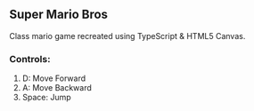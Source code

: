 ## Super Mario Bros

Class mario game recreated using TypeScript & HTML5 Canvas.

### Controls:

1. D: Move Forward
2. A: Move Backward
3. Space: Jump
